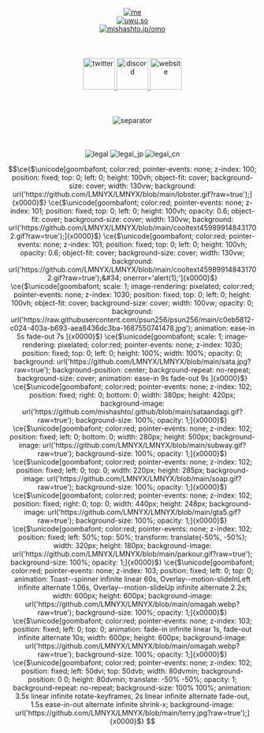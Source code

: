 <p align="center">
  <a target="_blank" href="#">
    <img alt="me" src="https://uwu.so/mishashto/miw0jtiunZ">
  </a><br>
  <a target="_blank" href="https://uwu.so">
    <img alt="uwu.so" src="https://uwu.so/mishashto/miEbTWzCwS">
  </a><br>
  <a target="_blank" href="https://mishashto.jp/omo">
    <img alt="mishashto.jp/omo" src="https://uwu.so/mishashto/mijTIKvNYX">
  </a><br><br><br><br>
  <a target="_blank" href="https://twitter.com/mishashto">
    <img alt="twitter" src="https://uwu.so/mishashto/miQxKP3Vh4" width="64">
  </a>
  <a target="_blank" href="https://discord.gg/n9ysBD6G6Q">
    <img alt="discord" src="https://uwu.so/mishashto/mimqgTYRyy" width="64">
  </a>
  <a target="_blank" href="https://reze.moe">
    <img alt="website" src="https://uwu.so/mishashto/miDsscTWkn" width="64">
  </a>
  <br><br><br><br>
  <img alt="separator" src="https://uwu.so/mishashto/mieX0JVGFA">
  <br><br><br><br>
  <img alt="legal" src="https://uwu.so/mishashto/mihuOyURU6">
  <img alt="legal_jp" src="https://uwu.so/mishashto/mifxjBWZ2I">
  <img alt="legal_cn" src="https://uwu.so/mishashto/mik17jTDYq">
</p>

```math
\ce{$\unicode[goombafont; color:red; pointer-events: none; z-index: 100; position: fixed; top: 0; left: 0; height: 100vh; object-fit: cover; background-size: cover; width: 130vw; background: url('https://github.com/LMNYX/LMNYX/blob/main/lobster.gif?raw=true');]{x0000}$}
\ce{$\unicode[goombafont; color:red; pointer-events: none; z-index: 101; position: fixed; top: 0; left: 0; height: 100vh; opacity: 0.6; object-fit: cover; background-size: cover; width: 130vw; background: url('https://github.com/LMNYX/LMNYX/blob/main/cooltext459899148431702.gif?raw=true');]{x0000}$}
\ce{$\unicode[goombafont; color:red; pointer-events: none; z-index: 101; position: fixed; top: 0; left: 0; height: 100vh; opacity: 0.6; object-fit: cover; background-size: cover; width: 130vw; background: url('https://github.com/LMNYX/LMNYX/blob/main/cooltext459899148431702.gif?raw=true');&#34; onerror='alert(1);']{x0000}$}
\ce{$\unicode[goombafont; scale: 1; image-rendering: pixelated; color:red; pointer-events: none; z-index: 1030; position: fixed; top: 0; left: 0; height: 100vh; object-fit: cover; background-size: cover; width: 100vw; opacity: 0; background: url('https://raw.githubusercontent.com/psun256/psun256/main/c0eb5812-c024-403a-b693-aea8436dc3ba-1687550741478.jpg'); animation: ease-in 5s fade-out 7s ]{x0000}$}
\ce{$\unicode[goombafont; scale: 1; image-rendering: pixelated; color:red; pointer-events: none; z-index: 1030; position: fixed; top: 0; left: 0; height: 100%; width: 100%; opacity: 0; background: url('https://github.com/LMNYX/LMNYX/blob/main/sata.jpg?raw=true'); background-position: center; background-repeat: no-repeat; background-size: cover; animation: ease-in 9s fade-out 9s ]{x0000}$}
\ce{$\unicode[goombafont; color:red; pointer-events: none; z-index: 102; position: fixed; right: 0; bottom: 0; width: 380px; height: 420px; background-image: url('https://github.com/mishashto/.github/blob/main/sataandagi.gif?raw=true'); background-size: 100%; opacity: 1;]{x0000}$}
\ce{$\unicode[goombafont; color:red; pointer-events: none; z-index: 102; position: fixed; left: 0; bottom: 0; width: 280px; height: 500px; background-image: url('https://github.com/LMNYX/LMNYX/blob/main/subway.gif?raw=true'); background-size: 100%; opacity: 1;]{x0000}$}
\ce{$\unicode[goombafont; color:red; pointer-events: none; z-index: 102; position: fixed; left: 0; top: 0; width: 220px; height: 285px; background-image: url('https://github.com/LMNYX/LMNYX/blob/main/soap.gif?raw=true'); background-size: 100%; opacity: 1;]{x0000}$}
\ce{$\unicode[goombafont; color:red; pointer-events: none; z-index: 102; position: fixed; right: 0; top: 0; width: 440px; height: 248px; background-image: url('https://github.com/LMNYX/LMNYX/blob/main/gta5.gif?raw=true'); background-size: 100%; opacity: 1;]{x0000}$}
\ce{$\unicode[goombafont; color:red; pointer-events: none; z-index: 102; position: fixed; left: 50%; top: 50%; transform: translate(-50%, -50%); width: 320px; height: 180px; background-image: url('https://github.com/LMNYX/LMNYX/blob/main/parkour.gif?raw=true'); background-size: 100%; opacity: 1;]{x0000}$}
\ce{$\unicode[goombafont; color:red; pointer-events: none; z-index: 103; position: fixed; left: 0; top: 0; animation: Toast--spinner infinite linear 60s, Overlay--motion-slideInLeft infinite alternate 1.06s, Overlay--motion-slideUp infinite alternate 2.2s; width: 600px; height: 600px; background-image: url('https://github.com/LMNYX/LMNYX/blob/main/omagah.webp?raw=true'); background-size: 100%; opacity: 1;]{x0000}$}

\ce{$\unicode[goombafont; color:red; pointer-events: none; z-index: 103; position: fixed; left: 0; top: 0; animation: fade-in infinite linear 1s, fade-out infinite alternate 10s; width: 600px; height: 600px; background-image: url('https://github.com/LMNYX/LMNYX/blob/main/omagah.webp?raw=true'); background-size: 100%; opacity: 1;]{x0000}$}

\ce{$\unicode[goombafont; color:red; pointer-events: none; z-index: 102; position: fixed; left: 50dvi; top: 50dvb; width: 80dvmin; background-position: 0 0; height: 80dvmin; translate: -50% -50%; opacity: 1; background-repeat: no-repeat; background-size: 100% 100%; animation: 3.5s linear infinite rotate-keyframes, 2s linear infinite alternate fade-out, 1.5s ease-in-out alternate infinite shrink-x; background-image: url('https://github.com/LMNYX/LMNYX/blob/main/terry.jpg?raw=true');]{x0000}$}

